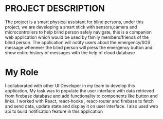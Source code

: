 # PROJECT DESCRIPTION
The project is a smart physical assistant for blind persons, under this project, we are developing a smart stick with sensors,camera and microcontrollers to help blind person safely navigate, this is a companion web
application which would be used by family members/friends of the blind person. 
The application will notify users about the emergency/SOS message whenever the blind person will press the emergency button and show entire history of messages with the help of cloud database

# My Role
I collaborated with other UI Developer in my team to develop this application, My task was to populate the user interface with data retrieved from firebase database and add functionality to components like button 
and links. I worked with React, react-hooks , react-router and firebase to fetch and send data, update state and display it on user interface. I also used web api to build notification feature in this application

